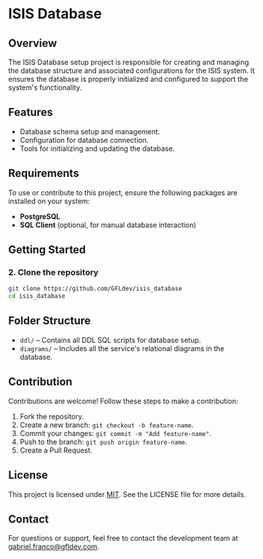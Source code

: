# ISIS Database

## Overview

The ISIS Database setup project is responsible for creating and managing the database structure and associated
configurations for the ISIS system. It ensures the database is properly initialized and configured to support the
system's functionality.

## Features

- Database schema setup and management.
- Configuration for database connection.
- Tools for initializing and updating the database.

## Requirements

To use or contribute to this project, ensure the following packages are installed on your system:

- **PostgreSQL**
- **SQL Client** (optional, for manual database interaction)

## Getting Started

### 2. Clone the repository

```bash
git clone https://github.com/GFLdev/isis_database
cd isis_database
```

## Folder Structure

- `ddl/` – Contains all DDL SQL scripts for database setup.
- `diagrams/` – Includes all the service's relational diagrams in the database.

## Contribution

Contributions are welcome! Follow these steps to make a contribution:

1. Fork the repository.
2. Create a new branch: `git checkout -b feature-name`.
3. Commit your changes: `git commit -m "Add feature-name"`.
4. Push to the branch: `git push origin feature-name`.
5. Create a Pull Request.

## License

This project is licensed under [MIT](./LICENSE). See the LICENSE file for more details.

## Contact

For questions or support, feel free to contact the development team at [gabriel.franco@gfldev.com](mailto:gabriel.franco@gfldev.com]).
